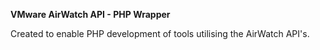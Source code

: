 **VMware AirWatch API - PHP Wrapper**

Created to enable PHP development of tools utilising the AirWatch API's. 